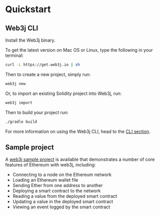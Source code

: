 # Quickstart

## Web3j CLI

Install the Web3j binary.

To get the latest version on Mac OS or Linux, type the following in your
terminal:

```bash
curl -L https://get.web3j.io | sh
```

Then to create a new project, simply run:

```bash
web3j new
```

Or, to import an existing Solidity project into Web3j, run:

```bash
web3j import
```

Then to build your project run:

```bash
./gradle build
```

For more information on using the Web3j CLI, head to the
[CLI section](command_line_tools.md).

## Sample project

A [web3j sample project](https://github.com/web3j/sample-project-gradle) is
available that demonstrates a number of core features of Ethereum with web3j,
including:

- Connecting to a node on the Ethereum network
- Loading an Ethereum wallet file
- Sending Ether from one address to another
- Deploying a smart contract to the network
- Reading a value from the deployed smart contract
- Updating a value in the deployed smart contract
- Viewing an event logged by the smart contract
